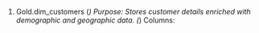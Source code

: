 
1. Gold.dim_customers
(*) Purpose: Stores customer details enriched with demographic and geographic data.
(*) Columns: 
